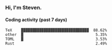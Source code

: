 ### Hi, I'm Steven.

#### Coding activity (past 7 days)
```
TeX    ▓▓▓▓▓▓▓▓▓▓▓▓▓▓▓▓▓▓▓▓▓▓▓▓▓▓▓▓▓▓  88.62%
other  ▓                                5.35%
TOML   ▓                                3.53%
Rust                                    2.49%
```
